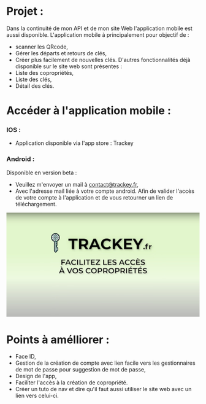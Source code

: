 # Projet : 
Dans la continuité de mon API et de mon site Web l'application mobile est aussi disponible. 
L'application mobile à principalement pour objectif de : 
  - scanner les QRcode,
  - Gérer les départs et retours de clés,
  - Créer plus facilement de nouvelles clés. 
D'autres fonctionnalités déjà disponible sur le site web sont présentes :
  - Liste des copropriétés,
  - Liste des clés,
  - Détail des clés. 

# Accéder à l'application mobile : 
### IOS : 
  - Application disponible via l'app store : Trackey
### Android : 
Disponible en version beta : 
   - Veuillez m'envoyer un mail à contact@trackey.fr,
   - Avec l'adresse mail liée à votre compte android.
Afin de valider l'accès de votre compte à l'application et de vous retourner un lien de téléchargement. 



[![Vidéo de présentation](https://github.com/Nicolas-Dmb/Trackey/blob/main/public/video.png)](https://www.youtube.com/watch?v=wtl7L5LCQL8) 

# Points à amélliorer : 
- Face ID,
- Gestion de la création de compte avec lien facile vers les gestionnaires de mot de passe pour suggestion de mot de passe,
- Design de l'app,
- Faciliter l'accès à la création de copropriété.
- Créer un tuto de nav et dire qu'il faut aussi utiliser le site web avec un lien vers celui-ci. 
